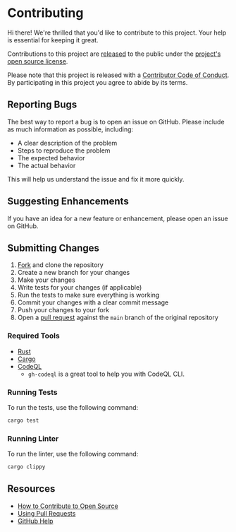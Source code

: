 # Contributing

Hi there! We're thrilled that you'd like to contribute to this project. Your help is essential for keeping it great.

Contributions to this project are [released](https://help.github.com/articles/github-terms-of-service/#6-contributions-under-repository-license) to the public under the [project's open source license][license].

Please note that this project is released with a [Contributor Code of Conduct][code-of-conduct]. By participating in this project you agree to abide by its terms.

## Reporting Bugs

The best way to report a bug is to open an issue on GitHub. Please include as much information as possible, including:

- A clear description of the problem
- Steps to reproduce the problem
- The expected behavior
- The actual behavior

This will help us understand the issue and fix it more quickly.

## Suggesting Enhancements

If you have an idea for a new feature or enhancement, please open an issue on GitHub.

## Submitting Changes

1. [Fork][fork] and clone the repository
2. Create a new branch for your changes
3. Make your changes
4. Write tests for your changes (if applicable)
5. Run the tests to make sure everything is working
6. Commit your changes with a clear commit message
7. Push your changes to your fork
8. Open a [pull request][pr] against the `main` branch of the original repository

### Required Tools

- [Rust](https://www.rust-lang.org/tools/install)
- [Cargo](https://doc.rust-lang.org/cargo/getting-started/installation.html)
- [CodeQL](https://codeql.github.com/docs/codeql-cli/getting-started/)
  - `gh-codeql` is a great tool to help you with CodeQL CLI.

### Running Tests

To run the tests, use the following command:

```bash
cargo test
```

### Running Linter

To run the linter, use the following command:

```bash
cargo clippy
```

## Resources

- [How to Contribute to Open Source](https://opensource.guide/how-to-contribute/)
- [Using Pull Requests](https://help.github.com/articles/about-pull-requests/)
- [GitHub Help](https://help.github.com)

[fork]: https://github.com/advanced-security/codeql-extractor-action/fork
[pr]: https://github.com/advanced-security/codeql-extractor-action/compare
[license]: https://github.com/advanced-security/codeql-extractor-action/tree/main/LICENSE
[code-of-conduct]: https://github.com/advanced-security/codeql-extractor-action/tree/main?tab=coc-ov-file
